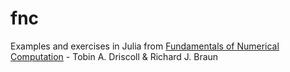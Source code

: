 # fnc

Examples and exercises in Julia from [Fundamentals of Numerical Computation](https://fncbook.com/) -
Tobin A. Driscoll & Richard J. Braun
